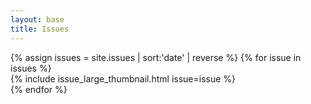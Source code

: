 ```yaml
---
layout: base
title: Issues
---
```


<div id="issuelayout">
    {% assign issues = site.issues | sort:'date' | reverse %}
    {% for issue in issues %}
        <div class="issuegridpicture">
            {% include issue_large_thumbnail.html issue=issue %}
        </div>
    {% endfor %}
</div>
